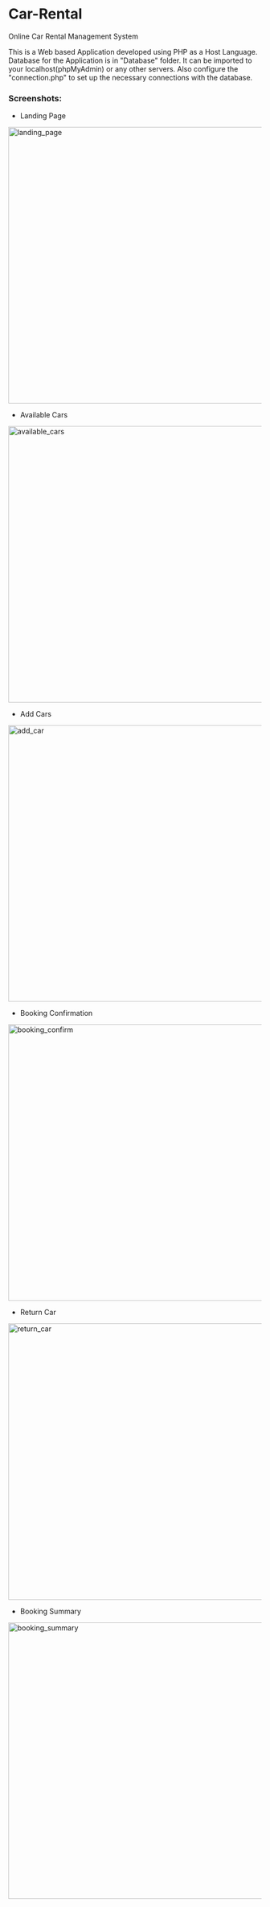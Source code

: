 # Car-Rental
Online Car Rental Management System 

This is a Web based Application developed using PHP as a Host Language. Database for the Application is in "Database" folder. It can be imported to your localhost(phpMyAdmin) or any other servers. Also configure the "connection.php" to set up the necessary connections with the database.

### Screenshots:
- Landing Page
<img width="1440" src="https://github.com/user-attachments/assets/92f2e27f-41f1-494f-bfb9-38148bf0e86e" height="550" alt="landing_page"/>



- Available Cars
<img width="1440" src="https://github.com/user-attachments/assets/b0e02b06-2ba3-4af5-84d3-85160c31fd34" height="550" alt="available_cars"/>



- Add Cars
<img width="1440" src="https://github.com/user-attachments/assets/3be9eb54-cb4f-4fab-a807-33bbfba11274" height="550" alt="add_car"/>



- Booking Confirmation
<img width="1440" src="https://github.com/user-attachments/assets/c3255273-8288-48a5-9992-b894719ab5ab" height="550" alt="booking_confirm"/>



- Return Car
<img width="1440" src="https://github.com/user-attachments/assets/73ad1a06-6243-478a-ad41-10855f590e53" height="550" alt="return_car"/>



- Booking Summary
<img width="1440" src="https://github.com/user-attachments/assets/7304163d-9783-4dce-b6c7-2e9e41cd46f5" height="550" alt="booking_summary"/>
